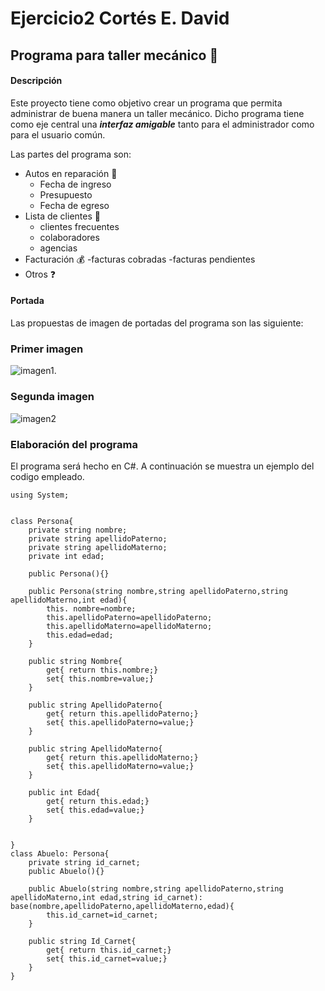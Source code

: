 # Ejercicio2    Cortés E. David
## **Programa para taller mecánico** :car:
#### Descripción
Este proyecto tiene como objetivo crear un programa que permita administrar de buena manera un taller mecánico.
Dicho programa tiene como eje central una ***interfaz amigable*** tanto para el administrador como para el usuario común.

Las partes del programa son:
* Autos en reparación :wrench:
  - Fecha de ingreso
  - Presupuesto
  - Fecha de egreso
* Lista de clientes :couple:
  - clientes frecuentes
  - colaboradores
  - agencias
* Facturación :moneybag:
  -facturas cobradas
  -facturas pendientes
* Otros :question:

#### Portada
Las propuestas de imagen de portadas del programa son las siguiente:

### Primer imagen

![imagen1.](https://encrypted-tbn0.gstatic.com/images?q=tbn:ANd9GcS-c9flpEkwl4rlHonbuc-BZ-pP2Dlnq0Wv1g&s)

### Segunda imagen

![imagen2](https://github.com/user-attachments/assets/80ea7e91-e29e-4a06-b493-dd80d7fd1e3c)



### Elaboración del programa

El programa será hecho en C#.
A continuación se muestra un ejemplo del codigo empleado.

```
using System;


class Persona{
	private string nombre;
	private string apellidoPaterno;
	private string apellidoMaterno;
	private int edad;

	public Persona(){}

	public Persona(string nombre,string apellidoPaterno,string apellidoMaterno,int edad){
		this. nombre=nombre;
		this.apellidoPaterno=apellidoPaterno;
		this.apellidoMaterno=apellidoMaterno;
		this.edad=edad;
	}

	public string Nombre{
		get{ return this.nombre;}
		set{ this.nombre=value;}
	}

	public string ApellidoPaterno{
		get{ return this.apellidoPaterno;}
		set{ this.apellidoPaterno=value;}
	}

	public string ApellidoMaterno{
		get{ return this.apellidoMaterno;}
		set{ this.apellidoMaterno=value;}
	}

	public int Edad{
		get{ return this.edad;}
		set{ this.edad=value;}
	}


}
class Abuelo: Persona{
	private string id_carnet;
	public Abuelo(){}

	public Abuelo(string nombre,string apellidoPaterno,string apellidoMaterno,int edad,string id_carnet): base(nombre,apellidoPaterno,apellidoMaterno,edad){
		this.id_carnet=id_carnet;
	}

	public string Id_Carnet{
		get{ return this.id_carnet;}
		set{ this.id_carnet=value;}
	}
}
```
